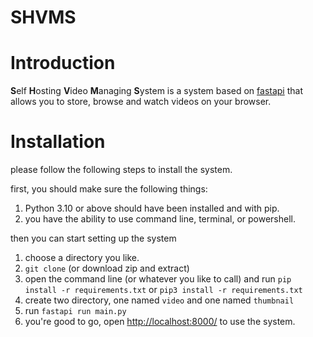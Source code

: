 # SHVMS
# Introduction
**S**elf **H**osting **V**ideo **M**anaging **S**ystem is a system based on [fastapi](https://fastapi.tiangolo.com/) that allows you to store, browse and watch videos on your browser.

# Installation
please follow the following steps to install the system.

first, you should make sure the following things:
1. Python 3.10 or above should have been installed and with pip.
2. you have the ability to use command line, terminal, or powershell.

then you can start setting up the system
1. choose a directory you like.
2. `git clone` (or download zip and extract)
3. open the command line (or whatever you like to call) and run `pip install -r requirements.txt` or `pip3 install -r requirements.txt`
4. create two directory, one named `video` and one named `thumbnail`
5. run `fastapi run main.py`
6. you're good to go, open [http://localhost:8000/](http://localhost:8000/) to use the system.

